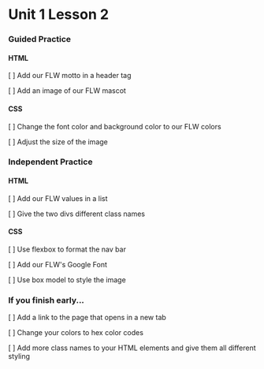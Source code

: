 Unit 1 Lesson 2
=================

### Guided Practice

#### HTML

[ ] Add our FLW motto in a header tag

[ ] Add an image of our FLW mascot

#### CSS

[ ] Change the font color and background color to our FLW colors

[ ] Adjust the size of the image


### Independent Practice

#### HTML

[ ] Add our FLW values in a list

[ ] Give the two divs different class names

#### CSS

[ ] Use flexbox to format the nav bar

[ ] Add our FLW's Google Font

[ ] Use box model to style the image

### If you finish early...

[ ] Add a link to the page that opens in a new tab

[ ] Change your colors to hex color codes

[ ] Add more class names to your HTML elements and give them all different styling